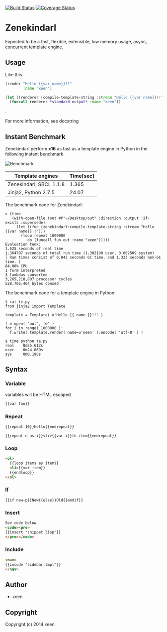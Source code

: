 [![Build Status](https://travis-ci.org/KeenS/zenekindarl.svg?branch=master)](https://travis-ci.org/KeenS/zenekindarl)
[![Coverage Status](https://coveralls.io/repos/KeenS/zenekindarl/badge.svg?branch=master)](https://coveralls.io/r/KeenS/zenekindarl)

# Zenekindarl
Expected to be a fast, flexible, extensible, low memory usage, async, concurrent template engine.

## Usage
Like this

```lisp
(render "Hello {{var name}}!!"
        :name "κeen")
```

```lisp
(let ((renderer (compile-template-string :stream "Hello {{var name}}!!")))
  (funcall renderer *standard-output* :name "κeen"))
```

.

For more information, see docstring 

## Instant Benchmark
Zenekindarl perform **x16** as fast as a template engine in Python in the following instant benchmark.

![Benchmark](https://docs.google.com/spreadsheets/d/1M8x9dcK8ToL4-tfVUfGnCh_OOtttJpXxK905raA0eas/pubchart?oid=1882415724&format=image)

Template engines     | Time[sec]
---------------------|----------
Zenekindarl, SBCL 1.1.8   | 1.365
Jinja2, Python 2.7.5 | 24.07

The benchmark code for Zenekindarl:

    > (time
       (with-open-file (out #P"~/Desktop/out" :direction :output :if-exists :supersede)
         (let ((fun (zenekindarl:compile-template-string :stream "Hello {{var name}}!!")))
           (loop repeat 1000000
              do (funcall fun out :name "κeen")))))
    Evaluation took:
    1.625 seconds of real time
    1.364707 seconds of total run time (1.302198 user, 0.062509 system)
    [ Run times consist of 0.042 seconds GC time, and 1.323 seconds non-GC time. ]
    84.00% CPU
    1 form interpreted
    3 lambdas converted
    3,265,218,807 processor cycles
    528,706,464 bytes consed

The benchmark code for a template engine in Python:

    $ cat te.py
    from jinja2 import Template
    
    template = Template( u'Hello {{ name }}!!' )
    
    f = open( 'out', 'w' )
    for i in range( 1000000 ):
      f.write( template.render( name=u'κeen' ).encode( 'utf-8' ) )

    $ time python te.py
    real    0m25.612s
    user    0m24.069s
    sys	    0m0.190s

## Syntax

### Variable
variables will be HTML escaped


```html
{{var foo}}
```

### Repeat

```html
{{repeat 10}}hello{{endrepeat}}
```

```
{{repeat n as i}}<li>{{var i}}th item{{endrepeat}}
```

### Loop

```html
<ol>
  {{loop items as item}}
  <li>{{var item}}
  {{endloop}}
</ol>
```

### If

```
{{if new-p}}New{{else}}Old{{endif}}
```


### Insert

```html
See code below
<code><pre>
{{insert "snippet.lisp"}}
</pre></code>
```

### Include


```html
<nav>
{{incude "sidebar.tmpl"}}
</nav>
```


## Author

* κeen

## Copyright

Copyright (c) 2014 κeen

